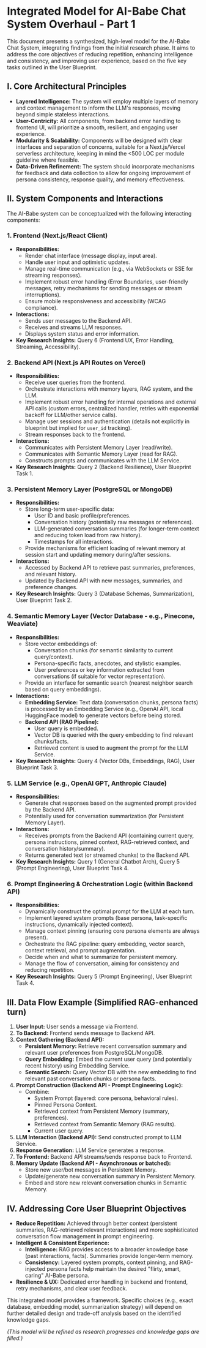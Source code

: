 # Integrated Model for AI-Babe Chat System Overhaul - Part 1

This document presents a synthesized, high-level model for the AI-Babe Chat System, integrating findings from the initial research phase. It aims to address the core objectives of reducing repetition, enhancing intelligence and consistency, and improving user experience, based on the five key tasks outlined in the User Blueprint.

## I. Core Architectural Principles

*   **Layered Intelligence:** The system will employ multiple layers of memory and context management to inform the LLM's responses, moving beyond simple stateless interactions.
*   **User-Centricity:** All components, from backend error handling to frontend UI, will prioritize a smooth, resilient, and engaging user experience.
*   **Modularity & Scalability:** Components will be designed with clear interfaces and separation of concerns, suitable for a Next.js/Vercel serverless architecture, keeping in mind the <500 LOC per module guideline where feasible.
*   **Data-Driven Refinement:** The system should incorporate mechanisms for feedback and data collection to allow for ongoing improvement of persona consistency, response quality, and memory effectiveness.

## II. System Components and Interactions

The AI-Babe system can be conceptualized with the following interacting components:

### 1. Frontend (Next.js/React Client)
*   **Responsibilities:**
    *   Render chat interface (message display, input area).
    *   Handle user input and optimistic updates.
    *   Manage real-time communication (e.g., via WebSockets or SSE for streaming responses).
    *   Implement robust error handling (Error Boundaries, user-friendly messages, retry mechanisms for sending messages or stream interruptions).
    *   Ensure mobile responsiveness and accessibility (WCAG compliance).
*   **Interactions:**
    *   Sends user messages to the Backend API.
    *   Receives and streams LLM responses.
    *   Displays system status and error information.
*   **Key Research Insights:** Query 6 (Frontend UX, Error Handling, Streaming, Accessibility).

### 2. Backend API (Next.js API Routes on Vercel)
*   **Responsibilities:**
    *   Receive user queries from the frontend.
    *   Orchestrate interactions with memory layers, RAG system, and the LLM.
    *   Implement robust error handling for internal operations and external API calls (custom errors, centralized handler, retries with exponential backoff for LLM/other service calls).
    *   Manage user sessions and authentication (details not explicitly in blueprint but implied for `user_id` tracking).
    *   Stream responses back to the frontend.
*   **Interactions:**
    *   Communicates with Persistent Memory Layer (read/write).
    *   Communicates with Semantic Memory Layer (read for RAG).
    *   Constructs prompts and communicates with the LLM Service.
*   **Key Research Insights:** Query 2 (Backend Resilience), User Blueprint Task 1.

### 3. Persistent Memory Layer (PostgreSQL or MongoDB)
*   **Responsibilities:**
    *   Store long-term user-specific data:
        *   User ID and basic profile/preferences.
        *   Conversation history (potentially raw messages or references).
        *   LLM-generated conversation summaries (for longer-term context and reducing token load from raw history).
        *   Timestamps for all interactions.
    *   Provide mechanisms for efficient loading of relevant memory at session start and updating memory during/after sessions.
*   **Interactions:**
    *   Accessed by Backend API to retrieve past summaries, preferences, and relevant history.
    *   Updated by Backend API with new messages, summaries, and preference changes.
*   **Key Research Insights:** Query 3 (Database Schemas, Summarization), User Blueprint Task 2.

### 4. Semantic Memory Layer (Vector Database - e.g., Pinecone, Weaviate)
*   **Responsibilities:**
    *   Store vector embeddings of:
        *   Conversation chunks (for semantic similarity to current query/context).
        *   Persona-specific facts, anecdotes, and stylistic examples.
        *   User preferences or key information extracted from conversations (if suitable for vector representation).
    *   Provide an interface for semantic search (nearest neighbor search based on query embeddings).
*   **Interactions:**
    *   **Embedding Service:** Text data (conversation chunks, persona facts) is processed by an Embedding Service (e.g., OpenAI API, local HuggingFace model) to generate vectors before being stored.
    *   **Backend API (RAG Pipeline):**
        *   User query is embedded.
        *   Vector DB is queried with the query embedding to find relevant chunks/facts.
        *   Retrieved content is used to augment the prompt for the LLM Service.
*   **Key Research Insights:** Query 4 (Vector DBs, Embeddings, RAG), User Blueprint Task 3.

### 5. LLM Service (e.g., OpenAI GPT, Anthropic Claude)
*   **Responsibilities:**
    *   Generate chat responses based on the augmented prompt provided by the Backend API.
    *   Potentially used for conversation summarization (for Persistent Memory Layer).
*   **Interactions:**
    *   Receives prompts from the Backend API (containing current query, persona instructions, pinned context, RAG-retrieved context, and conversation history/summary).
    *   Returns generated text (or streamed chunks) to the Backend API.
*   **Key Research Insights:** Query 1 (General Chatbot Arch), Query 5 (Prompt Engineering), User Blueprint Task 4.

### 6. Prompt Engineering & Orchestration Logic (within Backend API)
*   **Responsibilities:**
    *   Dynamically construct the optimal prompt for the LLM at each turn.
    *   Implement layered system prompts (base persona, task-specific instructions, dynamically injected context).
    *   Manage context pinning (ensuring core persona elements are always present).
    *   Orchestrate the RAG pipeline: query embedding, vector search, context retrieval, and prompt augmentation.
    *   Decide when and what to summarize for persistent memory.
    *   Manage the flow of conversation, aiming for consistency and reducing repetition.
*   **Key Research Insights:** Query 5 (Prompt Engineering), User Blueprint Task 4.

## III. Data Flow Example (Simplified RAG-enhanced turn)

1.  **User Input:** User sends a message via Frontend.
2.  **To Backend:** Frontend sends message to Backend API.
3.  **Context Gathering (Backend API):**
    *   **Persistent Memory:** Retrieve recent conversation summary and relevant user preferences from PostgreSQL/MongoDB.
    *   **Query Embedding:** Embed the current user query (and potentially recent history) using Embedding Service.
    *   **Semantic Search:** Query Vector DB with the new embedding to find relevant past conversation chunks or persona facts.
4.  **Prompt Construction (Backend API - Prompt Engineering Logic):**
    *   Combine:
        *   System Prompt (layered: core persona, behavioral rules).
        *   Pinned Persona Context.
        *   Retrieved context from Persistent Memory (summary, preferences).
        *   Retrieved context from Semantic Memory (RAG results).
        *   Current user query.
5.  **LLM Interaction (Backend API):** Send constructed prompt to LLM Service.
6.  **Response Generation:** LLM Service generates a response.
7.  **To Frontend:** Backend API streams/sends response back to Frontend.
8.  **Memory Update (Backend API - Asynchronous or batched):**
    *   Store new user/bot messages in Persistent Memory.
    *   Update/generate new conversation summary in Persistent Memory.
    *   Embed and store new relevant conversation chunks in Semantic Memory.

## IV. Addressing Core User Blueprint Objectives

*   **Reduce Repetition:** Achieved through better context (persistent summaries, RAG-retrieved relevant interactions) and more sophisticated conversation flow management in prompt engineering.
*   **Intelligent & Consistent Experience:**
    *   **Intelligence:** RAG provides access to a broader knowledge base (past interactions, facts). Summaries provide longer-term memory.
    *   **Consistency:** Layered system prompts, context pinning, and RAG-injected persona facts help maintain the desired "flirty, smart, caring" AI-Babe persona.
*   **Resilience & UX:** Dedicated error handling in backend and frontend, retry mechanisms, and clear user feedback.

This integrated model provides a framework. Specific choices (e.g., exact database, embedding model, summarization strategy) will depend on further detailed design and trade-off analysis based on the identified knowledge gaps.

*(This model will be refined as research progresses and knowledge gaps are filled.)*